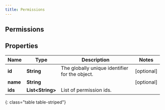 ```yaml
---
title: Permissions
---
```

## Permissions


## Properties

| Name | Type | Description | Notes |
| ------------ | ------------- | ------------- | ------------- |
| **id** | **String** | The globally unique identifier for the object. |  [optional] |
| **name** | **String** |  |  [optional] |
| **ids** | **List&lt;String&gt;** | List of permission ids. |  |
{: class="table table-striped"}



